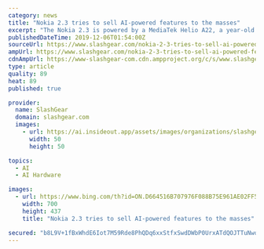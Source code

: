 ```yaml
---
category: news
title: "Nokia 2.3 tries to sell AI-powered features to the masses"
excerpt: "The Nokia 2.3 is powered by a MediaTek Helio A22, a year-old chip comparable to the Snapdragon 450, with 2 GB of RAM that may call into question how much processing an AI can really do on it. No AI, however, will be able to magically create spectacular photos from a 13 megapixel camera with a 2 megapixel depth sensor. A 6.2-inch HD+ 19:9 ..."
publishedDateTime: 2019-12-06T01:54:00Z
sourceUrl: https://www.slashgear.com/nokia-2-3-tries-to-sell-ai-powered-features-to-the-masses-05602444/
ampUrl: https://www.slashgear.com/nokia-2-3-tries-to-sell-ai-powered-features-to-the-masses-05602444/amp/
cdnAmpUrl: https://www-slashgear-com.cdn.ampproject.org/c/s/www.slashgear.com/nokia-2-3-tries-to-sell-ai-powered-features-to-the-masses-05602444/amp/
type: article
quality: 89
heat: 89
published: true

provider:
  name: SlashGear
  domain: slashgear.com
  images:
    - url: https://ai.insideout.app/assets/images/organizations/slashgear.com-50x50.jpg
      width: 50
      height: 50

topics:
  - AI
  - AI Hardware

images:
  - url: https://www.bing.com/th?id=ON.D664516B707976F088B75E961AE02FF5
    width: 700
    height: 437
    title: "Nokia 2.3 tries to sell AI-powered features to the masses"

secured: "b8L9V+1fBxWhdE6Iot7M59Rde8PhQDq6xxStfxSwdDWbP0UrxATdQOJTTuNwoFBJFWLyRp1C3VwJJ64dBGYNo5McxgkeLAQR2L6b9mL3Hq+QXVrrQOx+zCwbv0B7U29vkn30HRqpp+EexLqNl8tmZXignj2AYQdLPSabVMGnmS1fZu/M2kblpwSZ+5HZnt0EcYeH5O6O/nlXkJ9WNXDyC989H3Bf5qHypccCCJmuL3dmXi4TKULZRTH1ozdNfBZtR4p5L4ag9OInmOTCqt48cw==;U2ts5t9zhiziq+gsIeB2jw=="
---
```


